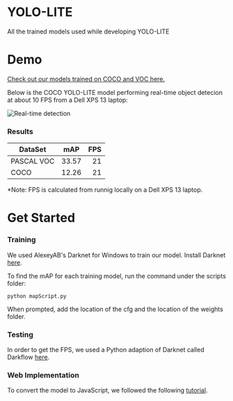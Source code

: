 # YOLO-LITE
All the trained models used while developing YOLO-LITE

# Demo
[Check out our models trained on COCO and VOC here.](https://reu2018dl.github.io/)

Below is the COCO YOLO-LITE model performing real-time object detecion at about 10 FPS from a Dell XPS 13 laptop:

![Real-time detection](https://github.com/rachuang22/tfjs-yolo-tiny-demo/raw/master/src/img/car.gif)

### Results

| DataSet       | mAP           | FPS   |
| ------------- |:-------------:| -----:|
| PASCAL VOC    | 33.57         |   21  |
| COCO          | 12.26         |   21  |
*Note: FPS is calculated from runnig locally on a Dell XPS 13 laptop.

# Get Started

### Training
We used AlexeyAB's Darknet for Windows to train our model.
Install Darknet [here](https://github.com/AlexeyAB/darknet).


To find the mAP for each training model, run the command under the scripts folder:

	python mapScript.py

When prompted, add the location of the cfg and the location of the weights folder.

<!--  Add weights script Description here -->

### Testing
In order to get the FPS, we used a Python adaption of Darknet called Darkflow [here](https://github.com/thtrieu/darkflow/tree/master/darkflow).


### Web Implementation
To convert the model to JavaScript, we followed the following [tutorial](https://towardsdatascience.com/deep-learning-in-your-browser-a-brisk-guide-ca06c2198846).